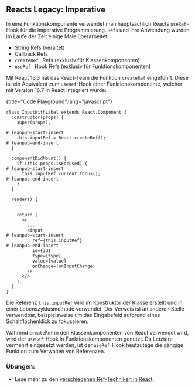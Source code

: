## Reacts Legacy: Imperative

In eine Funktionskomponente verwendet man hauptsächlich Reacts `useRef`-Hook für die imperative Programmierung. `Refs` und ihre Anwendung wurden im Laufe der Zeit einige Male überarbeitet:

* String Refs (veraltet)
* Callback Refs
* `createRef ` Refs (exklusiv für Klassenkomponenten)
* `useRef ` Hook Refs (exklusiv für Funktionskomponenten)

Mit React 16.3 hat das React-Team die Funktion `createRef` eingeführt. Diese ist ein Äquivalent zum `useRef`-Hook einer Funktionskomponente, welcher mit Version 16.7 in React integriert wurde:

{title="Code Playground",lang="javascript"}
~~~~~~~
class InputWithLabel extends React.Component {
  constructor(props) {
    super(props);

# leanpub-start-insert
    this.inputRef = React.createRef();
# leanpub-end-insert
  }

  componentDidMount() {
    if (this.props.isFocused) {
# leanpub-start-insert
      this.inputRef.current.focus();
# leanpub-end-insert
    }
  }

  render() {
    ...

    return (
      <>
        ...
        <input
# leanpub-start-insert
          ref={this.inputRef}
# leanpub-end-insert
          id={id}
          type={type}
          value={value}
          onChange={onInputChange}
        />
      </>
    );
  }
}
~~~~~~~

Die Referenz `this.inputRef` wird im Konstruktor der Klasse erstellt und in einer Lebenszyklusmethode verwendet. Der Verweis ist an anderen Stelle verwendbar, beispielsweise um das Eingabefeld aufgrund eines Schaltflächenklick zu fokussieren.

Während `createRef` in den Klassenkomponenten von React verwendet wird, wird der `useRef`-Hook in Funktionskomponenten genutzt. Da Letztere vermehrt eingesetzt werden, ist der `useRef`-Hook heutzutage die gängige Funktion zum Verwalten von Referenzen.

### Übungen:

* Lese mehr zu den [verschiedenen Ref-Techniken in React](https://de.reactjs.org/docs/refs-and-the-dom.html).
